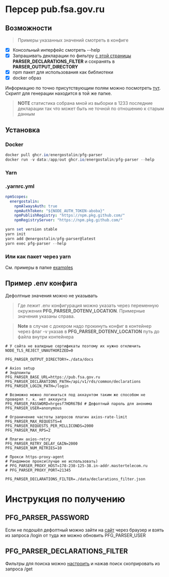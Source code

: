 # Персер pub.fsa.gov.ru

## Возможности

> Примеры указанных значений смотреть в конфигe

- [x] Консольный интерфейс смотреть --help
- [x] Запрашивать декларации по фильтру [с этой страницы](https://pub.fsa.gov.ru/rds/declaration) **PARSER_DECLARATIONS_FILTER** и сохранять в **PARSER_OUTPUT_DIRECTORY**
- [x] npm пакет для использования как библиотеки
- [x] docker образ

Информацию по точно присутствующим полям можно посмотреть [тут](https://github.com/EnergoStalin/pfg-parser/blob/master/data/summary.json).
Скрипт для генерации находится в той же папке.
> **NOTE** статистика собрана мной из выборки в 1233 последние декларации так что может быть не точной по отношению к старым данным

## Установка
### Docker
```powershell
docker pull ghcr.io/energostalin/pfg-parser
docker run -v data:/app/out ghcr.io/energostalin/pfg-parser --help
```
### Yarn
### **.yarnrc.yml**
```yaml
npmScopes:
  energostalin:
    npmAlwaysAuth: true
    npmAuthToken: "${NODE_AUTH_TOKEN-aboba}"
    npmPublishRegistry: "https://npm.pkg.github.com/"
    npmRegistryServer: "https://npm.pkg.github.com/"
```
```powershell
yarn set version stable
yarn init
yarn add @energostalin/pfg-parser@latest
yarn exec pfg-parser --help
```
### Или как пакет через yarn
См. примеры в папке [examples](https://github.com/EnergoStalin/pfg-parser/tree/master/examples)

## Пример .env конфига
Дефолтные значения можно не указывать
> Где лежит .env конфигурация можно указать через переменную окружения **PFG_PARSER_DOTENV_LOCATION**. Примерные значения указаны справа.

> **Note** в случае с докером надо прокинуть конфиг в контейнер через флаг -v указав в **PFG_PARSER_DOTENV_LOCATION** путь до файла внутри контейнера


```
# У сайта не валидные сертификаты поэтому их нужно отключить
NODE_TLS_REJECT_UNAUTHORIZED=0

PFG_PARSER_OUTPUT_DIRECTORY=./data/docs

# Axios setup
# Эндпоинты
PFG_PARSER_BASE_URL=https://pub.fsa.gov.ru
PFG_PARSER_DECLARATIONS_PATH=/api/v1/rds/common/declarations
PFG_PARSER_LOGIN_PATH=/login

# Возможно можно логиниться под аккаунтом таким же способом не проверял т. к. нет аккаунта
PFG_PARSER_PASSWORD=hrgesf7HDR67Bd # Дефолтный пароль для анонима
PFG_PARSER_USER=anonymous

# Ограничение частоты запросов плагин axios-rate-limit
PFG_PARSER_MAX_REQUESTS=4
PFG_PARSER_REQUESTS_PER_MILLICONDS=2000
PFG_PARSER_MAX_RPS=2

# Плагин axios-retry
PFG_PARSER_RETRY_DELAY_GAIN=2000
PFG_PARSER_NUM_RETRIES=10

# Прокси https-proxy-agent
# Рандомное прокси(лучше не использовать)
# PFG_PARSER_PROXY_HOST=178-238-125-38.in-addr.mastertelecom.ru
# PFG_PARSER_PROXY_PORT=21345

PFG_PARSER_DECLARATIONS_FILTER=./data/declarations_filter.json
```
# Инструкция по получению
## PFG_PARSER_PASSWORD
Если не подошёл дефолтный можно зайти на [сайт](https://pub.fsa.gov.ru) через браузер и взять из запроса /login от туда же можно обновить PFG_PARSER_USER
## PFG_PARSER_DECLARATIONS_FILTER
Фильтры для поиска можно [настроить](https://pub.fsa.gov.ru/rds/declaration) и нажав поиск скоприровать из запроса /get
